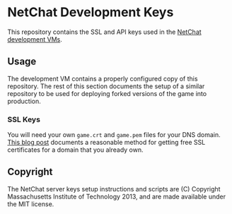 # NetChat Development Keys

This repository contains the SSL and API keys used in the
[NetChat development VMs](https://github.com/netmap/netmap-server-vm).

## Usage

The development VM contains a properly configured copy of this repository. The
rest of this section documents the setup of a similar repository to be used for
deploying forked versions of the game into production.

### SSL Keys

You will need your own `game.crt` and `game.pem` files for your DNS domain.
[This blog post](http://blog.costan.us/2012/12/free-ssl-for-your-web-application.html)
documents a reasonable method for getting free SSL certificates for a domain
that you already own.


## Copyright

The NetChat server keys setup instructions and scripts are (C) Copyright
Massachusetts Institute of Technology 2013, and are made available under the
MIT license.
